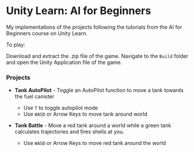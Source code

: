 # Unity Learn: AI for Beginners

My implementations of the projects following the tutorials from the AI for Beginners course on Unity Learn.

To play:

Download and extract the .zip file of the game. Navigate to the `Build` folder and open the Unity Application file of the game.

### Projects

* **Tank AutoPilot** - Toggle an AutoPilot function to move a tank towards the fuel canister
  * Use `T` to toggle autopilot mode
  * Use `WASD` or Arrow Keys to move tank around world

* **Tank Battle** - Move a red tank around a world while a green tank calculates trajectories and fires shells at you.
  * Use `WASD` or Arrow Keys to move red tank around the world
  

